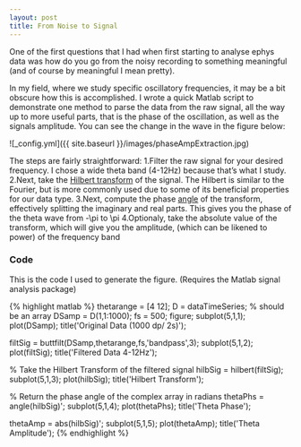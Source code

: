 ```yaml
---
layout: post
title: From Noise to Signal
---
```



One of the first questions that I had when first starting to analyse ephys data was how do you go from the noisy recording to something meaningful (and of course by meaningful I mean pretty). 


In my field, where we study specific oscillatory frequencies, it may be a bit obscure how this is accomplished. I wrote a quick Matlab script to demonstrate one method to parse the data from the raw signal, all the way up to more useful parts, that is the phase of the oscillation, as well as the signals amplitude. You can see the change in the wave in the figure below:

![_config.yml]({{ site.baseurl }}/images/phaseAmpExtraction.jpg)

The steps are fairly straightforward:
1.Filter the raw signal for your desired frequency. I chose a wide theta band (4-12Hz) because that’s what I study.
2.Next, take the [Hilbert transform](http://www.scholarpedia.org/article/Hilbert_transform_for_brain_waves) of the signal. The Hilbert is similar to the Fourier, but is more commonly used due to some of its beneficial properties for our data type. 
3.Next, compute the phase [angle](https://www.mathworks.com/help/matlab/ref/angle.html) of the transform, effectively splitting the imaginary and real parts. This gives you the phase of the theta wave from -\pi to \pi
4.Optionaly, take the absolute value of the transform, which will give you the amplitude, (which can be likened to power) of the frequency band


### Code
This is the code I used to generate the figure. 
(Requires the Matlab signal analysis package)


{% highlight matlab %}
thetarange = [4 12];
D = dataTimeSeries; % should be an array
DSamp = D(1,1:1000); fs = 500;
figure; subplot(5,1,1); plot(DSamp); title('Original Data (1000 dp/ 2s)');

filtSig = buttfilt(DSamp,thetarange,fs,'bandpass',3);
subplot(5,1,2); plot(filtSig); title('Filtered Data 4-12Hz');

% Take the Hilbert Transform of the filtered signal 
hilbSig = hilbert(filtSig);
subplot(5,1,3); plot(hilbSig); title('Hilbert Transform');

% Return the phase angle of the complex array in radians 
thetaPhs = angle(hilbSig)';
subplot(5,1,4); plot(thetaPhs); title('Theta Phase');

thetaAmp = abs(hilbSig)';
subplot(5,1,5); plot(thetaAmp); title('Theta Amplitude');
{% endhighlight %}

